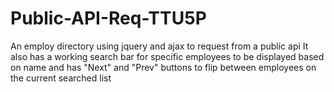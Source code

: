# Public-API-Req-TTU5P
An employ directory using jquery and ajax to request from a public api
It also has a working search bar for specific employees to be displayed based on name
and has "Next" and "Prev" buttons to flip between employees on the current searched list
